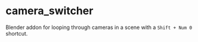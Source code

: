 # camera_switcher

Blender addon for looping through cameras in a scene with a `Shift + Num 0` shortcut.
